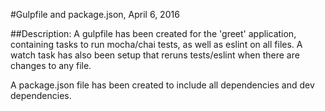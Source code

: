 #Gulpfile and package.json, April 6, 2016

##Description:
A gulpfile has been created for the 'greet' application, containing tasks to run mocha/chai tests,
as well as eslint on all files.  A watch task has also been setup that reruns tests/eslint when there
are changes to any file.

A package.json file has been created to include all dependencies and dev dependencies.  

